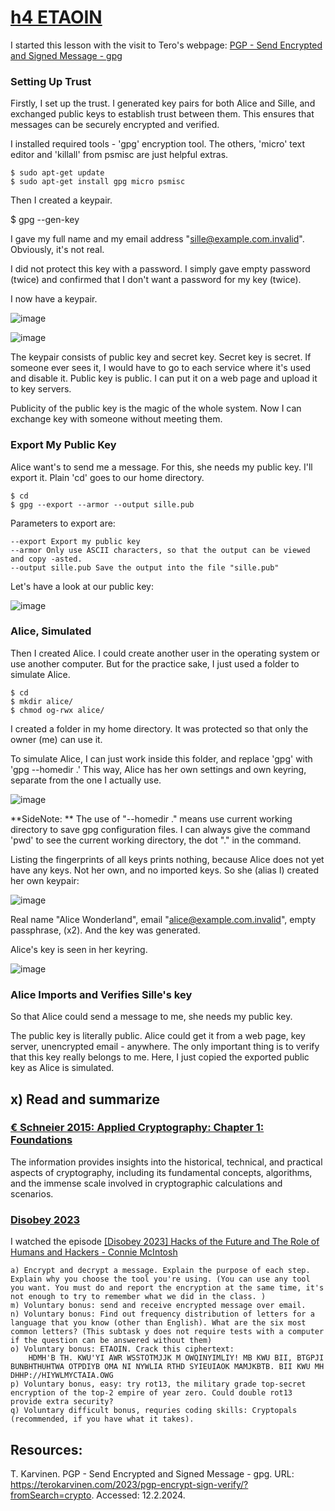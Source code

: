 # [h4 ETAOIN](https://terokarvinen.com/2024/information-security-2024-spring/#h4-etaoin)

I started this lesson with the visit to Tero's webpage: [PGP - Send Encrypted and Signed Message - gpg](https://terokarvinen.com/2023/pgp-encrypt-sign-verify/?fromSearch=crypto)

### Setting Up Trust

Firstly, I set up the trust. I generated key pairs for both Alice and Sille, and exchanged public keys to establish trust between them. This ensures that messages can be securely encrypted and verified.

I installed required tools - 'gpg' encryption tool. The others, 'micro' text editor and 'killall' from psmisc are just helpful extras.

    $ sudo apt-get update
    $ sudo apt-get install gpg micro psmisc

Then I created a keypair.

$ gpg --gen-key

I gave my full name and my email address "sille@example.com.invalid". Obviously, it's not real. 

I did not protect this key with a password. I simply gave empty password (twice) and confirmed that I don't want a password for my key (twice).

I now have a keypair. 

![image](https://github.com/securghost/h4/assets/142783540/c3b6d960-6698-4b1c-a53f-121c181562de)


![image](https://github.com/securghost/h4/assets/142783540/41c2f49f-a8e0-4f55-abea-e5fd23e6f71c)

The keypair consists of public key and secret key. Secret key is secret. If someone ever sees it, I would have to go to each service where it's used and disable it. Public key is public. I can put it on a web page and upload it to key servers.

Publicity of the public key is the magic of the whole system. Now I can exchange key with someone without meeting them.

### Export My Public Key

Alice want's to send me a message. For this, she needs my public key. I'll export it. Plain 'cd' goes to our home directory.

    $ cd
    $ gpg --export --armor --output sille.pub

Parameters to export are:

    --export Export my public key
    --armor Only use ASCII characters, so that the output can be viewed and copy -asted.
    --output sille.pub Save the output into the file "sille.pub"

Let's have a look at our public key:

![image](https://github.com/securghost/h4/assets/142783540/d3baf19c-2548-4f13-8be7-6c248f1c93a3)

### Alice, Simulated

Then I created Alice. I could create another user in the operating system or use another computer. But for the practice sake, I just used a folder to simulate Alice.

    $ cd
    $ mkdir alice/
    $ chmod og-rwx alice/

I created a folder in my home directory. It was protected so that only the owner (me) can use it.

To simulate Alice, I can just work inside this folder, and replace 'gpg' with 'gpg --homedir .' This way, Alice has her own settings and own keyring, separate from the one I actually use.

![image](https://github.com/securghost/h4/assets/142783540/14e7c1d7-b21b-4579-b983-340992606944)

**SideNote: ** The use of "--homedir ." means use current working directory to save gpg configuration files. I can always give the command 'pwd' to see the current working directory, the dot "." in the command.

Listing the fingerprints of all keys prints nothing, because Alice does not yet have any keys. Not her own, and no imported keys. So she (alias I) created her own keypair:

![image](https://github.com/securghost/h4/assets/142783540/ae17baf9-21d4-47dd-a1dc-868d56f8f741)

Real name "Alice Wonderland", email "alice@example.com.invalid", empty passphrase, (x2). And the key was generated.

Alice's key is seen in her keyring. 

![image](https://github.com/securghost/h4/assets/142783540/65475b53-3970-4edf-9573-09036808d792)

### Alice Imports and Verifies Sille's key

So that Alice could send a message to me, she needs my public key.

The public key is literally public. Alice could get it from a web page, key server, unencrypted email - anywhere. The only important thing is to verify that this key really belongs to me. Here, I just copied the exported public key as Alice is simulated.



## x) Read and summarize 

### [€ Schneier 2015: Applied Cryptography: Chapter 1: Foundations](https://learning.oreilly.com/library/view/applied-cryptography-protocols/9781119096726/08_chap01.html#chap01-sec007)

The information provides insights into the historical, technical, and practical aspects of cryptography, including its fundamental concepts, algorithms, and the immense scale involved in cryptographic calculations and scenarios.
      
### [Disobey 2023](https://www.youtube.com/@Disobey/videos)

I watched the episode [[Disobey 2023] Hacks of the Future and The Role of Humans and Hackers - Connie McIntosh](https://www.youtube.com/watch?v=5WoZ9Pv9k0I)


    a) Encrypt and decrypt a message. Explain the purpose of each step. Explain why you choose the tool you're using. (You can use any tool you want. You must do and report the encryption at the same time, it's not enough to try to remember what we did in the class. )
    m) Voluntary bonus: send and receive encrypted message over email.
    n) Voluntary bonus: Find out frequency distribution of letters for a language that you know (other than English). What are the six most common letters? (This subtask y does not require tests with a computer if the question can be answered without them)
    o) Voluntary bonus: ETAOIN. Crack this ciphertext:
        HDMH'B TH. KWU'YI AWR WSSTOTMJJK M OWQINYIMLIY! MB KWU BII, BTGPJI BUNBHTHUHTWA OTPDIYB OMA NI NYWLIA RTHD SYIEUIAOK MAMJKBTB. BII KWU MH DHHP://HIYWLMYCTAIA.OWG
    p) Voluntary bonus, easy: try rot13, the military grade top-secret encryption of the top-2 empire of year zero. Could double rot13 provide extra security?
    q) Voluntary difficult bonus, requries coding skills: Cryptopals (recommended, if you have what it takes).


## Resources:
T. Karvinen. PGP - Send Encrypted and Signed Message - gpg. URL: https://terokarvinen.com/2023/pgp-encrypt-sign-verify/?fromSearch=crypto. Accessed: 12.2.2024.
